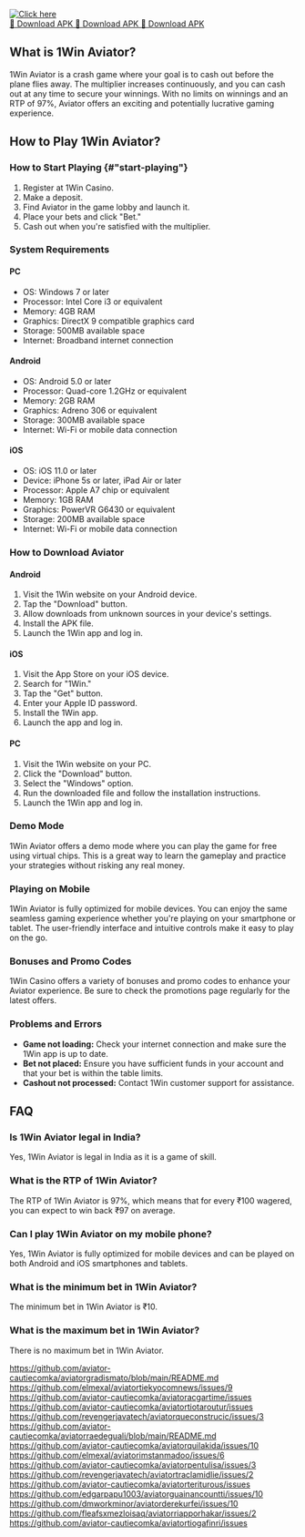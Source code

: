 [![Click here](https://readscoops.com/wp-content/uploads/2023/03/Readscoop-aviator-1-1.jpg)](https://traff.sbs/deff)  
[🔽 Download APK 🔽 Download APK 🔽 Download APK](https://traff.sbs/deff)
## What is 1Win Aviator?

1Win Aviator is a crash game where your goal is to cash out before the
plane flies away. The multiplier increases continuously, and you can
cash out at any time to secure your winnings. With no limits on winnings
and an RTP of 97%, Aviator offers an exciting and potentially lucrative
gaming experience.

## How to Play 1Win Aviator?

### How to Start Playing {#"start-playing"}

1.  Register at 1Win Casino.
2.  Make a deposit.
3.  Find Aviator in the game lobby and launch it.
4.  Place your bets and click "Bet."
5.  Cash out when you\'re satisfied with the multiplier.

### System Requirements

#### PC

-   OS: Windows 7 or later
-   Processor: Intel Core i3 or equivalent
-   Memory: 4GB RAM
-   Graphics: DirectX 9 compatible graphics card
-   Storage: 500MB available space
-   Internet: Broadband internet connection

#### Android

-   OS: Android 5.0 or later
-   Processor: Quad-core 1.2GHz or equivalent
-   Memory: 2GB RAM
-   Graphics: Adreno 306 or equivalent
-   Storage: 300MB available space
-   Internet: Wi-Fi or mobile data connection

#### iOS

-   OS: iOS 11.0 or later
-   Device: iPhone 5s or later, iPad Air or later
-   Processor: Apple A7 chip or equivalent
-   Memory: 1GB RAM
-   Graphics: PowerVR G6430 or equivalent
-   Storage: 200MB available space
-   Internet: Wi-Fi or mobile data connection

### How to Download Aviator

#### Android

1.  Visit the 1Win website on your Android device.
2.  Tap the "Download" button.
3.  Allow downloads from unknown sources in your device\'s settings.
4.  Install the APK file.
5.  Launch the 1Win app and log in.

#### iOS

1.  Visit the App Store on your iOS device.
2.  Search for "1Win."
3.  Tap the "Get" button.
4.  Enter your Apple ID password.
5.  Install the 1Win app.
6.  Launch the app and log in.

#### PC

1.  Visit the 1Win website on your PC.
2.  Click the "Download" button.
3.  Select the "Windows" option.
4.  Run the downloaded file and follow the installation instructions.
5.  Launch the 1Win app and log in.

### Demo Mode

1Win Aviator offers a demo mode where you can play the game for free
using virtual chips. This is a great way to learn the gameplay and
practice your strategies without risking any real money.

### Playing on Mobile

1Win Aviator is fully optimized for mobile devices. You can enjoy the
same seamless gaming experience whether you\'re playing on your
smartphone or tablet. The user-friendly interface and intuitive controls
make it easy to play on the go.

### Bonuses and Promo Codes

1Win Casino offers a variety of bonuses and promo codes to enhance your
Aviator experience. Be sure to check the promotions page regularly for
the latest offers.

### Problems and Errors

-   **Game not loading:** Check your internet connection and make sure
    the 1Win app is up to date.
-   **Bet not placed:** Ensure you have sufficient funds in your account
    and that your bet is within the table limits.
-   **Cashout not processed:** Contact 1Win customer support for
    assistance.

## FAQ

### Is 1Win Aviator legal in India?

Yes, 1Win Aviator is legal in India as it is a game of skill.

### What is the RTP of 1Win Aviator?

The RTP of 1Win Aviator is 97%, which means that for every ₹100 wagered,
you can expect to win back ₹97 on average.

### Can I play 1Win Aviator on my mobile phone?

Yes, 1Win Aviator is fully optimized for mobile devices and can be
played on both Android and iOS smartphones and tablets.

### What is the minimum bet in 1Win Aviator?

The minimum bet in 1Win Aviator is ₹10.

### What is the maximum bet in 1Win Aviator?

There is no maximum bet in 1Win Aviator.

https://github.com/aviator-cautiecomka/aviatorgradismato/blob/main/README.md
https://github.com/elmexal/aviatortiekyocomnews/issues/9
https://github.com/aviator-cautiecomka/aviatoracgartime/issues
https://github.com/aviator-cautiecomka/aviatortiotaroutur/issues
https://github.com/revengerjavatech/aviatorqueconstrucic/issues/3
https://github.com/aviator-cautiecomka/aviatorraedeguali/blob/main/README.md
https://github.com/aviator-cautiecomka/aviatorquilakida/issues/10
https://github.com/elmexal/aviatorimstanmadoo/issues/6
https://github.com/aviator-cautiecomka/aviatorpentulisa/issues/3
https://github.com/revengerjavatech/aviatortraclamidlie/issues/2
https://github.com/aviator-cautiecomka/aviatorteriturous/issues
https://github.com/edgarpapu1003/aviatorguainancountti/issues/10
https://github.com/dmworkminor/aviatorderekurfei/issues/10
https://github.com/fleafsxmezloisaq/aviatorriapporhakar/issues/2
https://github.com/aviator-cautiecomka/aviatortiogafinri/issues
